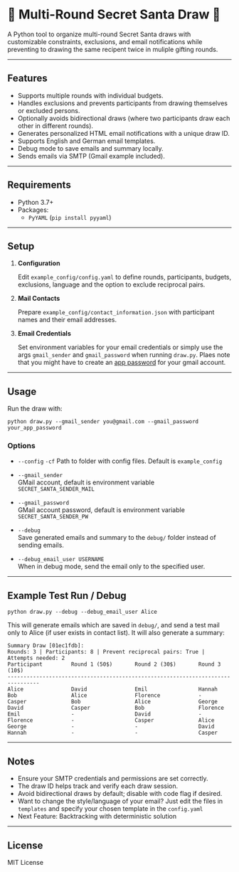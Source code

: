 # 🎄 Multi-Round Secret Santa Draw 🎁

A Python tool to organize multi-round Secret Santa draws with customizable constraints, exclusions, and email notifications while preventing to drawing the same recipent twice in muliple gifting rounds.

---

## Features

- Supports multiple rounds with individual budgets.
- Handles exclusions and prevents participants from drawing themselves or excluded persons.
- Optionally avoids bidirectional draws (where two participants draw each other in different rounds).
- Generates personalized HTML email notifications with a unique draw ID.
- Supports English and German email templates.
- Debug mode to save emails and summary locally.
- Sends emails via SMTP (Gmail example included).

---

## Requirements

- Python 3.7+
- Packages:
  - `PyYAML` (`pip install pyyaml`)
  
---

## Setup

1. **Configuration**

   Edit `example_config/config.yaml` to define rounds, participants, budgets, exclusions, language and the option to exclude reciprocal pairs.

2. **Mail Contacts**

   Prepare `example_config/contact_information.json` with participant names and their email addresses.

3. **Email Credentials**

   Set environment variables for your email credentials or simply use the args `gmail_sender` and `gmail_password` when running `draw.py`. Plaes note that you might have to create an [app password](https://support.google.com/mail/answer/185833?hl=en) for your gmail account.



---

## Usage

Run the draw with:

`python draw.py --gmail_sender you@gmail.com --gmail_password your_app_password`

### Options

- `--config` `-cf`
  Path to folder with config files. Default is `example_config` 

- `--gmail_sender`  
   GMail account, default is environment variable `SECRET_SANTA_SENDER_MAIL`

- `--gmail_password`  
  GMail account password, default is environment variable `SECRET_SANTA_SENDER_PW`

- `--debug`  
Save generated emails and summary to the `debug/` folder instead of sending emails.

- `--debug_email_user USERNAME`  
  When in debug mode, send the email only to the specified user.

---

## Example Test Run / Debug

`python draw.py --debug --debug_email_user Alice`

This will generate emails which are saved in `debug/`, and send a test mail only to Alice (if user exists in contact list). It will also generate a summary:

```
Summary Draw [01ec1fdb]:
Rounds: 3 | Participants: 8 | Prevent reciprocal pairs: True | Attempts needed: 2
Participant         Round 1 (50$)       Round 2 (30$)       Round 3 (10$)       
--------------------------------------------------------------------------------
Alice               David               Emil                Hannah              
Bob                 Alice               Florence            -                   
Casper              Bob                 Alice               George              
David               Casper              Bob                 Florence            
Emil                -                   David               -                   
Florence            -                   Casper              Alice               
George              -                   -                   David               
Hannah              -                   -                   Casper   
```

---

## Notes

- Ensure your SMTP credentials and permissions are set correctly.
- The draw ID helps track and verify each draw session.
- Avoid bidirectional draws by default; disable with code flag if desired.
- Want to change the style/language of your email? Just edit the files in `templates` and specify your chosen template in the `config.yaml`
- Next Feature: Backtracking with deterministic solution

---

## License

MIT License

